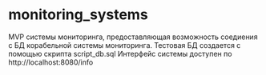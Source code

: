# monitoring_systems

MVP системы мониторинга, предоставляющая возможность соедиения с БД корабельной системы мониторинга. 
Тестовая БД создается с помощью скрипта script_db.sql
Интерфейс системы доступен по http://localhost:8080/info
